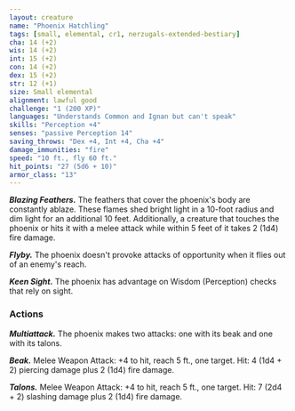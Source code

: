 ```yaml
---
layout: creature
name: "Phoenix Hatchling"
tags: [small, elemental, cr1, nerzugals-extended-bestiary]
cha: 14 (+2)
wis: 14 (+2)
int: 15 (+2)
con: 14 (+2)
dex: 15 (+2)
str: 12 (+1)
size: Small elemental
alignment: lawful good
challenge: "1 (200 XP)"
languages: "Understands Common and Ignan but can't speak"
skills: "Perception +4"
senses: "passive Perception 14"
saving_throws: "Dex +4, Int +4, Cha +4"
damage_immunities: "fire"
speed: "10 ft., fly 60 ft."
hit_points: "27 (5d6 + 10)"
armor_class: "13"
---
```


***Blazing Feathers.*** The feathers that cover the
phoenix's body are constantly ablaze. These flames
shed bright light in a 10-foot radius and dim light
for an additional 10 feet. Additionally, a creature
that touches the phoenix or hits it with a melee
attack while within 5 feet of it takes 2 (1d4) fire
damage.

***Flyby.*** The phoenix doesn't provoke attacks of
opportunity when it flies out of an enemy's reach.

***Keen Sight.*** The phoenix has advantage on Wisdom
(Perception) checks that rely on sight.

### Actions

***Multiattack.*** The phoenix makes two attacks: one
with its beak and one with its talons.

***Beak.*** Melee Weapon Attack: +4 to hit, reach 5 ft.,
one target. Hit: 4 (1d4 + 2) piercing damage plus 2
(1d4) fire damage.

***Talons.*** Melee Weapon Attack: +4 to hit, reach 5 ft.,
one target. Hit: 7 (2d4 + 2) slashing damage plus 2
(1d4) fire damage.
